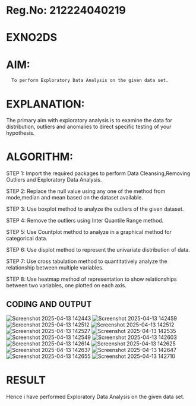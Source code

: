 # Reg.No: 212224040219
# EXNO2DS
# AIM:
      To perform Exploratory Data Analysis on the given data set.
      
# EXPLANATION:
  The primary aim with exploratory analysis is to examine the data for distribution, outliers and anomalies to direct specific testing of your hypothesis.
  
# ALGORITHM:
STEP 1: Import the required packages to perform Data Cleansing,Removing Outliers and Exploratory Data Analysis.

STEP 2: Replace the null value using any one of the method from mode,median and mean based on the dataset available.

STEP 3: Use boxplot method to analyze the outliers of the given dataset.

STEP 4: Remove the outliers using Inter Quantile Range method.

STEP 5: Use Countplot method to analyze in a graphical method for categorical data.

STEP 6: Use displot method to represent the univariate distribution of data.

STEP 7: Use cross tabulation method to quantitatively analyze the relationship between multiple variables.

STEP 8: Use heatmap method of representation to show relationships between two variables, one plotted on each axis.

## CODING AND OUTPUT
![Screenshot 2025-04-13 142443](https://github.com/user-attachments/assets/0d28fab1-75ae-4a61-b02f-f5f6b520994d)
![Screenshot 2025-04-13 142459](https://github.com/user-attachments/assets/09238473-9306-40a6-b9a8-dd04005d332b)
![Screenshot 2025-04-13 142512](https://github.com/user-attachments/assets/3c123d4e-a2bd-4c05-ad18-276deb4aad72)
![Screenshot 2025-04-13 142512](https://github.com/user-attachments/assets/a9b46ab1-7ffd-4479-8a73-cb5771130aca)
![Screenshot 2025-04-13 142527](https://github.com/user-attachments/assets/11b1a59b-2ef9-45a6-9dfc-cba4228d22de)
![Screenshot 2025-04-13 142535](https://github.com/user-attachments/assets/c844e74e-bcc2-4afc-a0fa-6ddfad248400)
![Screenshot 2025-04-13 142549](https://github.com/user-attachments/assets/fa68a36c-0b61-40c7-b2cc-2fa30cb302ed)
![Screenshot 2025-04-13 142603](https://github.com/user-attachments/assets/43659675-efb6-474b-8b51-106f35e77267)
![Screenshot 2025-04-13 142614](https://github.com/user-attachments/assets/166ac103-d88b-457f-8889-047a76f3ae41)
![Screenshot 2025-04-13 142625](https://github.com/user-attachments/assets/717ab0c3-2e08-484f-96cf-e65c887579d5)
![Screenshot 2025-04-13 142637](https://github.com/user-attachments/assets/3961da1f-26dc-44ad-a697-bb09b08c5247)
![Screenshot 2025-04-13 142647](https://github.com/user-attachments/assets/8e0a21b1-c1e1-4a55-b224-b7e3e52312fb)
![Screenshot 2025-04-13 142655](https://github.com/user-attachments/assets/1fb9a333-33b5-4cb3-a49d-9a1a3e979596)
![Screenshot 2025-04-13 142710](https://github.com/user-attachments/assets/f176345b-cf65-40e3-bd1c-ed067eb285ca)

# RESULT
Hence i have performed Exploratory Data Analysis on the given data set.


